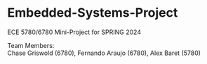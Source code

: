 # Embedded-Systems-Project
ECE 5780/6780 Mini-Project for SPRING 2024

Team Members:\
Chase Griswold (6780), Fernando Araujo (6780), Alex Baret (5780)
